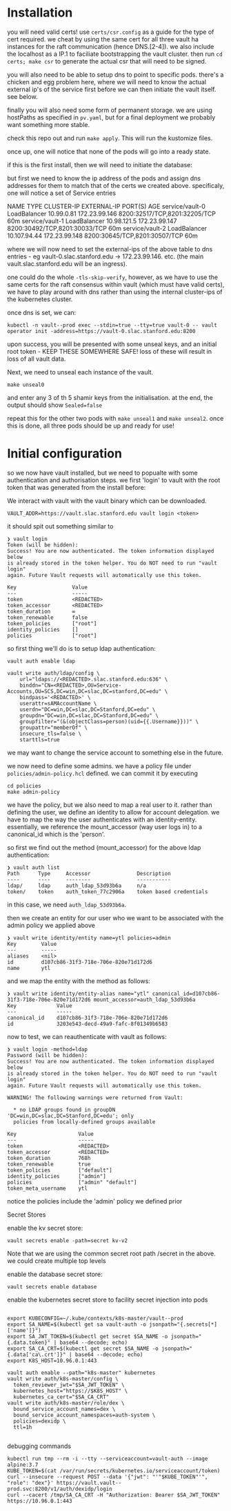 

Installation
===

you will need valid certs! use `certs/csr.config` as a guide for the type of cert required. we cheat by using the same cert for all three vault ha instances for the raft communication (hence DNS.[2-4]). we also include the localhost as a IP.1 to faciliate bootstrapping the vault cluster. then run `cd certs; make csr` to generate the actual csr that will need to be signed.

you will also need to be able to setup dns to point to specific pods. there's a chicken and egg problem here, where we will need to know the actual external ip's of the service first before we can then initiate the vault itself. see below.

finally you will also need some form of permanent storage. we are using hostPaths as specified in `pv.yaml`, but for a final deployment we probably want something more stable.


check this repo out and run `make apply`. This will run the kustomize files.


once up, one will notice that none of the pods will go into a ready state.

if this is the first install, then we will need to initiate the database:

but first we need to know the ip address of the pods and assign dns addresses for them to match that of the certs we created above. specificaly, one will notice a set of Service entries

NAME                     TYPE           CLUSTER-IP       EXTERNAL-IP     PORT(S)                         AGE
service/vault-0          LoadBalancer   10.99.0.81       172.23.99.146   8200:32517/TCP,8201:32205/TCP   60m
service/vault-1          LoadBalancer   10.98.121.5      172.23.99.147   8200:30492/TCP,8201:30033/TCP   60m
service/vault-2          LoadBalancer   10.107.94.44     172.23.99.148   8200:30645/TCP,8201:30507/TCP   60m

where we will now need to set the external-ips of the above table to dns entries - eg vault-0.slac.stanford.edu -> 172.23.99.146. etc. (the main vault.slac.stanford.edu will be an ingress).

one could do the whole `-tls-skip-verify`, however, as we have to use the same certs for the raft consensus within vault (which must have valid certs), we have to play around with dns rather than using the internal cluster-ips of the kubernetes cluster.

once dns is set, we can:

`kubectl -n vault--prod exec --stdin=true --tty=true vault-0 -- vault operator init -address=https://vault-0.slac.stanford.edu:8200`

upon success, you will be presented with some unseal keys, and an initial root token - KEEP THESE SOMEWHERE SAFE! loss of these will result in loss of all vault data.

Next, we need to unseal each instance of the vault.

`make unseal0`

and enter any 3 of th 5 shamir keys from the initialisation. at the end, the output should show `Sealed=false`

repeat this for the other two pods with `make unseal1` and `make unseal2`. once this is done, all three pods should be up and ready for use!


Initial configuration
===

so we now have vault installed, but we need to popualte with some authentication and authorisation steps. we first 'login' to vault with the root token that was generated from the install before:

We interact with vault with the vault binary which can be downloaded.

`VAULT_ADDR=https://vault.slac.stanford.edu vault login <token>`

it should spit out something similar to 

```
❯ vault login
Token (will be hidden):
Success! You are now authenticated. The token information displayed below
is already stored in the token helper. You do NOT need to run "vault login"
again. Future Vault requests will automatically use this token.

Key                  Value
---                  -----
token                <REDACTED>
token_accessor       <REDACTED>
token_duration       ∞
token_renewable      false
token_policies       ["root"]
identity_policies    []
policies             ["root"]
```

so first thing we'll do is to setup ldap authentication:

`vault auth enable ldap`
```
vault write auth/ldap/config \
    url="ldaps://<REDACTED>.slac.stanford.edu:636" \
    binddn="CN=<REDACTED>,OU=Service-Accounts,OU=SCS,DC=win,DC=slac,DC=stanford,DC=edu" \
    bindpass='<REDACTED>' \
    userattr=sAMAccountName \
    userdn="DC=win,DC=slac,DC=Stanford,DC=edu" \
    groupdn="DC=win,DC=slac,DC=Stanford,DC=edu" \
    groupfilter="(&(objectClass=person)(uid={{.Username}}))" \
    groupattr="memberOf" \
    insecure_tls=false \
    starttls=true
```

we may want to change the service account to something else in the future.

we now need to define some admins. we have a policy file under `policies/admin-policy.hcl` defined. we can commit it by executing

```
cd policies
make admin-policy
```

we have the policy, but we also need to map a real user to it. rather than defining the user, we define an identity to allow for account delegation. we have to map the way the user authenticates with an identity-entity. essentially, we reference the mount_accessor (way user logs in) to a canonical_id which is the 'person'.

so first we find out the method (mount_accessor) for the above ldap authentication:

```
❯ vault auth list
Path      Type     Accessor               Description
----      ----     --------               -----------
ldap/     ldap     auth_ldap_53d93b6a     n/a
token/    token    auth_token_77c2906a    token based credentials
```
in this case, we need `auth_ldap_53d93b6a`.

then we create an entity for our user who we want to be associated with the admin policy we applied above

```
❯ vault write identity/entity name=ytl policies=admin
Key        Value
---        -----
aliases    <nil>
id         d107cb86-31f3-718e-706e-820e71d172d6
name       ytl
```

and we map the entity with the method as follows:

```
❯ vault write identity/entity-alias name="ytl" canonical_id=d107cb86-31f3-718e-706e-820e71d172d6 mount_accessor=auth_ldap_53d93b6a
Key             Value
---             -----
canonical_id    d107cb86-31f3-718e-706e-820e71d172d6
id              3203e543-decd-49a9-fafc-8f01349b6583
```

now to test, we can reauthenticate with vault as follows:

```
❯ vault login -method=ldap
Password (will be hidden):
Success! You are now authenticated. The token information displayed below
is already stored in the token helper. You do NOT need to run "vault login"
again. Future Vault requests will automatically use this token.

WARNING! The following warnings were returned from Vault:

  * no LDAP groups found in groupDN 'DC=win,DC=slac,DC=Stanford,DC=edu'; only
  policies from locally-defined groups available

Key                    Value
---                    -----
token                  <REDACTED>
token_accessor         <REDACTED>
token_duration         768h
token_renewable        true
token_policies         ["default"]
identity_policies      ["admin"]
policies               ["admin" "default"]
token_meta_username    ytl
```

notice the policies include the 'admin' policy we defined prior


Secret Stores

enable the kv secret store:

```
vault secrets enable -path=secret kv-v2
```

Note that we are using the common secret root path /secret in the above. we could create multiple top levels

enable the database secret store:

```
vault secrets enable database
```

enable the kubernetes secret store to facility secret injection into pods

```

export KUBECONFIG=~/.kube/contexts/k8s-master/vault--prod
export SA_NAME=$(kubectl get sa vault-auth -o jsonpath="{.secrets[*]['name']}")
export SA_JWT_TOKEN=$(kubectl get secret $SA_NAME -o jsonpath="{.data.token}" | base64 --decode; echo)
export SA_CA_CRT=$(kubectl get secret $SA_NAME -o jsonpath="{.data['ca\.crt']}" | base64 --decode; echo)
export K8S_HOST=10.96.0.1:443

vault auth enable --path="k8s-master" kubernetes
vault write auth/k8s-master/config \
  token_reviewer_jwt="$SA_JWT_TOKEN" \
  kubernetes_host="https://$K8S_HOST" \
  kubernetes_ca_cert="$SA_CA_CRT"
vault write auth/k8s-master/role/dex \
  bound_service_account_names=dex \
  bound_service_account_namespaces=auth-system \
  policies=dexidp \
  ttl=1h


```

debugging commands
```
kubectl run tmp --rm -i --tty --serviceaccount=vault-auth --image alpine:3.7
KUBE_TOKEN=$(cat /var/run/secrets/kubernetes.io/serviceaccount/token)
curl --insecure --request POST --data '{"jwt": "'"$KUBE_TOKEN"'", "role": "dex"}' https://vault.vault--prod.svc:8200/v1/auth/dexidp/login
curl --cacert /tmp/SA_CA_CRT -H "Authorization: Bearer $SA_JWT_TOKEN" https://10.96.0.1:443
```
